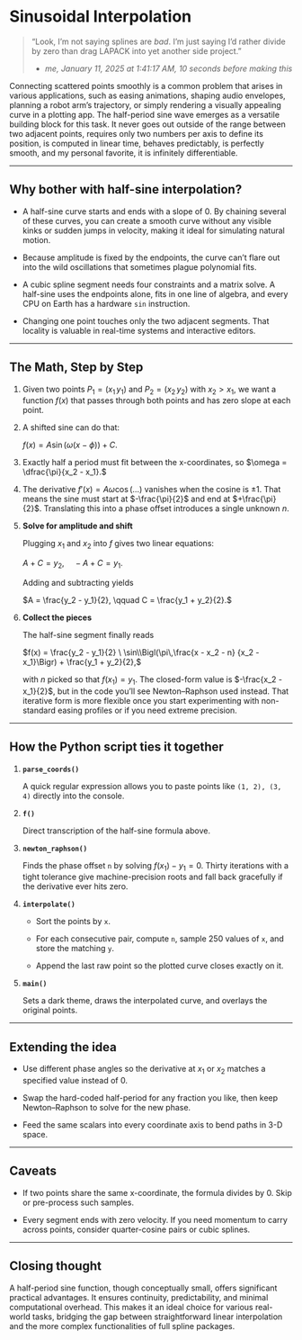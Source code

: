 # Sinusoidal Interpolation

> “Look, I’m not saying splines are *bad*. I’m just saying I’d rather divide by
> zero than drag LAPACK into yet another side project.”  
> - *me, January 11, 2025 at 1:41:17 AM, 10 seconds before making this*

Connecting scattered points smoothly is a common problem that arises in various applications, such as easing animations, shaping audio envelopes, planning a robot arm’s trajectory, or simply rendering a visually appealing curve in a plotting app. The half-period sine wave emerges as a versatile building block for this task. It never goes out outside of the range between two adjacent points, requires only two numbers per axis to define its position, is computed in linear time, behaves predictably, is perfectly smooth, and my personal favorite, it is infinitely differentiable.

---

## Why bother with half-sine interpolation?

  * A half-sine curve starts and ends with a slope of 0. By chaining several of these curves, you can create a smooth curve without any visible kinks or sudden jumps in velocity, making it ideal for simulating natural motion.

  * Because amplitude is fixed by the endpoints, the curve can’t flare out into the wild oscillations that sometimes plague polynomial fits.

  * A cubic spline segment needs four constraints and a matrix solve. A half-sine uses the endpoints alone, fits in one line of algebra, and every CPU on Earth has a hardware `sin` instruction.

  * Changing one point touches only the two adjacent segments. That locality is valuable in real-time systems and interactive editors.

---

## The Math, Step by Step

1. Given two points $P_1 = (x_1\,y_1)$ and $P_2 = (x_2\,y_2)$ with $x_2 > x_1$, we want a function $f(x)$ that  passes through both points and has zero slope at each point.

2. A shifted sine can do that:

   $f(x) = A \sin\bigl(\omega(x - \phi)\bigr) + C.$

3. Exactly half a period must fit between the x-coordinates, so $\omega = \dfrac{\pi}{x_2 - x_1}.$

4. The derivative $f'(x) = A\omega\cos(\ldots)$ vanishes when the cosine is $\pm 1$. That means the sine must start at $-\frac{\pi}{2}$ and end at $+\frac{\pi}{2}$. Translating this into a phase offset introduces a single unknown $n$.

5. **Solve for amplitude and shift**

   Plugging $x_1$ and $x_2$ into $f$ gives two linear equations:

   $A + C = y_2, \quad -A + C = y_1.$

   Adding and subtracting yields

   $A = \frac{y_2 - y_1}{2}, \qquad C = \frac{y_1 + y_2}{2}.$

6. **Collect the pieces**

   The half-sine segment finally reads

   $f(x) = \frac{y_2 - y_1}{2} \ \sin\\Bigl(\pi\,\frac{x - x_2 - n} {x_2 - x_1}\Bigr) + \frac{y_1 + y_2}{2},$

   with $n$ picked so that $f(x_1) = y_1$. The closed-form value is
   $-\frac{x_2 - x_1}{2}$, but in the code you’ll see Newton–Raphson used
   instead. That iterative form is more flexible once you start experimenting
   with non-standard easing profiles or if you need extreme precision.

---

## How the Python script ties it together

1. **`parse_coords()`**

   A quick regular expression allows you to paste points like `(1, 2), (3, 4)` directly into the console.

2. **`f()`**

   Direct transcription of the half-sine formula above.

3. **`newton_raphson()`**

   Finds the phase offset `n` by solving $f(x_1) - y_1 = 0$. Thirty iterations
   with a tight tolerance give machine-precision roots and fall back gracefully
   if the derivative ever hits zero.

4. **`interpolate()`**

   * Sort the points by `x`.

   * For each consecutive pair, compute `n`, sample 250 values of `x`, and
     store the matching `y`.

   * Append the last raw point so the plotted curve closes exactly on it.

5. **`main()`**

   Sets a dark theme, draws the interpolated curve, and overlays the original points.

---

## Extending the idea

* Use different phase angles so the derivative at $x_1$ or
  $x_2$ matches a specified value instead of 0.

* Swap the hard-coded half-period for any fraction
  you like, then keep Newton–Raphson to solve for the new phase.

* Feed the same scalars into every coordinate axis to
  bend paths in 3-D space.

---

## Caveats

* If two points share the same x-coordinate, the formula divides by 0. Skip
  or pre-process such samples.

* Every segment ends with zero velocity. If you need momentum to carry across
  points, consider quarter-cosine pairs or cubic splines.

---

## Closing thought

A half-period sine function, though conceptually small, offers significant practical advantages. It ensures continuity, predictability, and minimal computational overhead. This makes it an ideal choice for various real-world tasks, bridging the gap between straightforward linear interpolation and the more complex functionalities of full spline packages.

